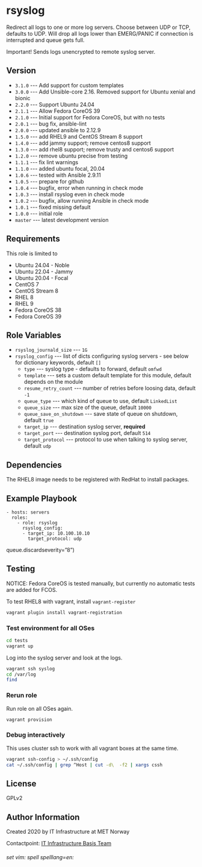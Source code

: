 rsyslog
=======

Redirect all logs to one or more log servers. Choose between UDP or TCP, defaults to UDP. Will drop all logs lower than EMERG/PANIC if connection is interrupted and queue gets full.

Important! Sends logs unencrypted to remote syslog server.

Version
-------

* `3.1.0` --- Add support for custom templates
* `3.0.0` --- Add Unsible-core 2.16. Removed support for Ubuntu xenial and bionic
* `2.2.0` --- Support Ubuntu 24.04
* `2.1.1` --- Allow Fedora CoreOS 39
* `2.1.0` --- Initial support for Fedora CoreOS, but with no tests
* `2.0.1` --- bug fix, ansible-lint
* `2.0.0` --- updated ansible to 2.12.9
* `1.5.0` --- add RHEL9 and CentOS Stream 8 support
* `1.4.0` --- add jammy support; remove centos8 support
* `1.3.0` --- add rhel8 support; remove trusty and centos6 support
* `1.2.0` --- remove ubuntu precise from testing
* `1.1.1` --- fix lint warnings
* `1.1.0` --- added ubuntu focal, 20.04
* `1.0.6` --- tested with Ansible 2.9.11
* `1.0.5` --- prepare for github
* `1.0.4` --- bugfix, error when running in check mode
* `1.0.3` --- install rsyslog even in check mode
* `1.0.2` --- bugfix, allow running Ansible in check mode
* `1.0.1` --- fixed missing default
* `1.0.0` --- initial role
* `master` --- latest development version

Requirements
------------

This role is limited to

* Ubuntu 24.04 - Noble
* Ubuntu 22.04 - Jammy
* Ubuntu 20.04 - Focal
* CentOS 7
* CentOS Stream 8
* RHEL 8
* RHEL 9
* Fedora CoreOS 38
* Fedora CoreOS 39

Role Variables
--------------

* `rsyslog_journald_size` --- `1G`
* `rsyslog_config` --- list of dicts configuring syslog servers - see below for dictionary keywords, default `[]`
    * `type` --- syslog type - defaults to forward, default `omfwd`
    * `template` --- sets a custom default template for this module, default depends on the module
    * `resume_retry_count` --- number of retries before loosing data, default `-1`
    * `queue_type` --- which kind of queue to use, default `LinkedList`
    * `queue_size` --- max size of the queue, default `10000`
    * `queue_save_on_shutdown` --- save state of queue on shutdown, default `true`
    * `target_ip` --- destination syslog server, __required__
    * `target_port` --- destination syslog port, default `514`
    * `target_protocol` --- protocol to use when talking to syslog server, default `udp`

Dependencies
------------

The RHEL8 image needs to be registered with RedHat to install packages.

Example Playbook
----------------

    - hosts: servers
      roles:
        - role: rsyslog
          rsyslog_config:
          - target_ip: 10.100.10.10
            target_protocol: udp

queue.discardseverity=”8”)
          

Testing
-------

NOTICE: Fedora CoreOS is tested manually, but currently no automatic tests
are added for FCOS.

To test RHEL8 with vagrant, install `vagrant-register`

```bash
vagrant plugin install vagrant-registration
```

### Test environment for all OSes

```bash
cd tests
vagrant up
```

Log into the syslog server and look at the logs.

```bash
vagrant ssh syslog
cd /var/log
find
```

### Rerun role

Run role on all OSes again.

```bash
vagrant provision
```

### Debug interactively

This uses cluster ssh to work with all vagrant boxes at the same time.

```bash
vagrant ssh-config > ~/.ssh/config
cat ~/.ssh/config | grep ^Host | cut -d\  -f2 | xargs cssh
```

License
-------

GPLv2

Author Information
------------------

Created 2020 by IT Infrastructure at MET Norway

Contactpoint: [IT Infrastructure Basis Team](mailto:it-is-basis@met.no)


###### set vim: spell spelllang=en:
